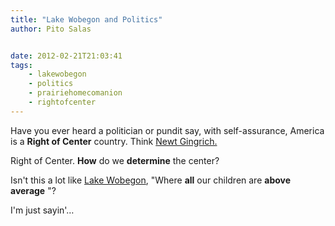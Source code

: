 ```yaml
---
title: "Lake Wobegon and Politics"
author: Pito Salas


date: 2012-02-21T21:03:41
tags:
    - lakewobegon
    - politics
    - prairiehomecomanion
    - rightofcenter
---
```




Have you ever heard a politician or pundit say, with self-assurance, America
is a **Right of Center** country. Think [Newt
Gingrich.](<http://www.newt.org/>)

Right of Center. **How** do we **determine** the center?

Isn't this a lot like [Lake Wobegon](<http://prairiehome.publicradio.org/>),
"Where **all** our children are **above average** "?

I'm just sayin'…


